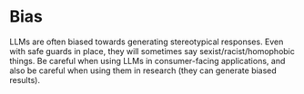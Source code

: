 # Bias

LLMs are often biased towards generating stereotypical responses. Even with safe guards in place, they will sometimes say sexist/racist/homophobic things. Be careful when using LLMs in consumer-facing applications, and also be careful when using them in research (they can generate biased results).

